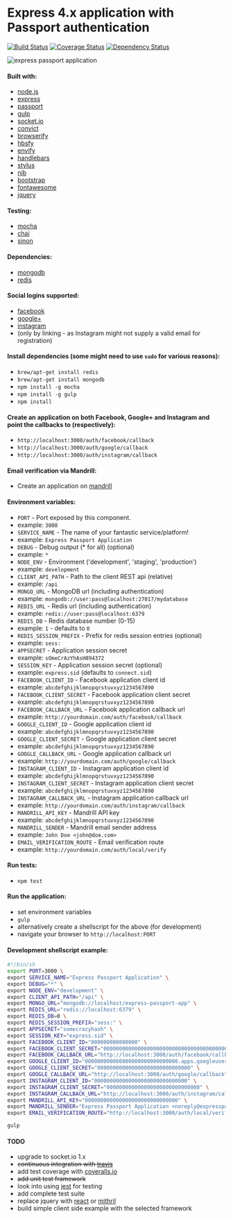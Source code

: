 Express 4.x application with Passport authentication
====================================================

[![Build Status](https://travis-ci.org/eiriklv/express-passport-app.svg?branch=master)](https://travis-ci.org/eiriklv/express-passport-app)
[![Coverage Status](https://coveralls.io/repos/eiriklv/express-passport-app/badge.png)](https://coveralls.io/r/eiriklv/express-passport-app)
[![Dependency Status](https://david-dm.org/eiriklv/express-passport-app.svg)](https://david-dm.org/eiriklv/express-passport-app)

![express passport application](http://s29.postimg.org/6zbwl1fnb/preview.png "Express Passport Application")

#### Built with:
* [node.js](http://www.nodejs.org/)
* [express](http://www.expressjs.com/)
* [passport](http://www.passportjs.org/)
* [gulp](http://www.gulpjs.com/)
* [socket.io](http://www.socket.io/)
* [convict](http://github.com/mozilla/node-convict/)
* [browserify](http://www.browserify.org/)
 * [hbsfy](http://github.com/epeli/node-hbsfy/)
 * [envify](http://github.com/hughsk/envify/)
* [handlebars](http://handlebarsjs.com/)
* [stylus](http://learnboost.github.io/stylus/)
 * [nib](http://visionmedia.github.io/nib/)
* [bootstrap](http://getbootstrap.com/)
* [fontawesome](http://fortawesome.github.io/Font-Awesome/)
* [jquery](http://www.jquery.com/)

#### Testing:
* [mocha](http://visionmedia.github.io/mocha/)
* [chai](http://chaijs.com/)
* [sinon](http://sinonjs.org/)

#### Dependencies:
* [mongodb](http://www.mongodb.org/)
* [redis](http://redis.io/)

#### Social logins supported:
* [facebook](http://developers.facebook.com/)
* [google+](http://developers.google.com/+/)
* [instagram](http://instagram.com/developer/)
 * (only by linking - as Instagram might not supply a valid email for registration)

#### Install dependencies (some might need to use `sudo` for various reasons):
* `brew/apt-get install redis`
* `brew/apt-get install mongodb`
* `npm install -g mocha`
* `npm install -g gulp`
* `npm install`

#### Create an application on both Facebook, Google+ and Instagram and point the callbacks to (respectively):
* `http://localhost:3000/auth/facebook/callback`
* `http://localhost:3000/auth/google/callback`
* `http://localhost:3000/auth/instagram/callback`

#### Email verification via Mandrill:
* Create an application on [mandrill](http://mandrill.com/)

#### Environment variables:
* `PORT` - Port exposed by this component.
 * example: `3000`
* `SERVICE_NAME` - The name of your fantastic service/platform!
 * example: `Express Passport Application`
* `DEBUG` - Debug output (* for all) (optional)
 * example: `*`
* `NODE_ENV` - Environment ('development', 'staging', 'production')
 * example: `development`
* `CLIENT_API_PATH` - Path to the client REST api (relative)
 * example: `/api`
* `MONGO_URL` - MongoDB url (including authentication)
 * example: `mongodb://user:pass@localhost:27017/mydatabase`
* `REDIS_URL` - Redis url (including authentication)
 * example: `redis://user:pass@localhost:6379`
* `REDIS_DB` - Redis database number (0-15)
 * example: `1` - defaults to `0`
* `REDIS_SESSION_PREFIX` - Prefix for redis session entries (optional)
 * example: `sess:`
* `APPSECRET` - Application session secret
 * example: `sOmeCrAzYhAsH894372`
* `SESSION_KEY` - Application session secret (optional)
 * example: `express.sid` (defaults to `connect.sid`)
* `FACEBOOK_CLIENT_ID` - Facebook application client id
 * example: `abcdefghijklmnopqrstuvxyz1234567890`
* `FACEBOOK_CLIENT_SECRET` - Facebook application client secret
 * example: `abcdefghijklmnopqrstuvxyz1234567890`
* `FACEBOOK_CALLBACK_URL` - Facebook application callback url
 * example: `http://yourdomain.com/auth/facebook/callback`
* `GOOGLE_CLIENT_ID` - Google application client id
 * example: `abcdefghijklmnopqrstuvxyz1234567890`
* `GOOGLE_CLIENT_SECRET` - Google application client secret
 * example: `abcdefghijklmnopqrstuvxyz1234567890`
* `GOOGLE_CALLBACK_URL` - Google application callback url
 * example: `http://yourdomain.com/auth/google/callback`
* `INSTAGRAM_CLIENT_ID` - Instagram application client id
 * example: `abcdefghijklmnopqrstuvxyz1234567890`
* `INSTAGRAM_CLIENT_SECRET` - Instagram application client secret
 * example: `abcdefghijklmnopqrstuvxyz1234567890`
* `INSTAGRAM_CALLBACK_URL` - Instagram application callback url
 * example: `http://yourdomain.com/auth/instagram/callback`
* `MANDRILL_API_KEY` - Mandrill API key
 * example: `abcdefghijklmnopqrstuvxyz1234567890`
* `MANDRILL_SENDER` - Mandrill email sender address
 * example: `John Doe <john@doe.com>`
* `EMAIL_VERIFICATION_ROUTE` - Email verification route
 * example: `http://yourdomain.com/auth/local/verify`

#### Run tests:
* `npm test`

#### Run the application:
* set environment variables
* `gulp`
* alternatively create a shellscript for the above (for development)
* navigate your browser to `http://localhost:PORT`

#### Development shellscript example:
```sh
#!/bin/sh
export PORT=3000 \
export SERVICE_NAME="Express Passport Application" \
export DEBUG="*" \
export NODE_ENV="development" \
export CLIENT_API_PATH="/api" \
export MONGO_URL="mongodb://localhost/express-passport-app" \
export REDIS_URL="redis://localhost:6379" \
export REDIS_DB=0 \
export REDIS_SESSION_PREFIX="sess:" \
export APPSECRET="somecrazyhash" \
export SESSION_KEY="express.sid" \
export FACEBOOK_CLIENT_ID="000000000000000" \
export FACEBOOK_CLIENT_SECRET="000000000000000000000000000000000000000000000" \
export FACEBOOK_CALLBACK_URL="http://localhost:3000/auth/facebook/callback" \
export GOOGLE_CLIENT_ID="000000000000000000000000000000.apps.googleusercontent.com" \
export GOOGLE_CLIENT_SECRET="000000000000000000000000000000" \
export GOOGLE_CALLBACK_URL="http://localhost:3000/auth/google/callback" \
export INSTAGRAM_CLIENT_ID="000000000000000000000000000000" \
export INSTAGRAM_CLIENT_SECRET="000000000000000000000000000000" \
export INSTAGRAM_CALLBACK_URL="http://localhost:3000/auth/instagram/callback" \
export MANDRILL_API_KEY="000000000000000000000000000000" \
export MANDRILL_SENDER="Express Passport Application <noreply@expresspassportapp.com>" \
export EMAIL_VERIFICATION_ROUTE="http://localhost:3000/auth/local/verify" \

gulp
```

#### TODO
* upgrade to socket.io 1.x
* ~~continuous integration with [travis](http://www.travis-ci.org/)~~
* add test coverage with [coveralls.io](http://www.coveralls.io/)
* ~~add unit test framework~~
* look into using [jest](http://facebook.github.io/jest/) for testing
* add complete test suite
* replace jquery with [react](http://facebook.github.io/react/) or [mithril](http://lhorie.github.io/mithril/)
* build simple client side example with the selected framework